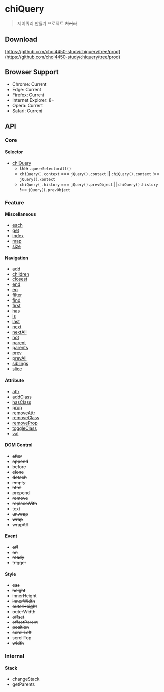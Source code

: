 # chiQuery

> 제이쿼리 만들기 프로젝트 <del>치커리</del>

## Download

[https://github.com/choi4450-study/chiquery/tree/prod](https://github.com/choi4450-study/chiquery/tree/prod)

## Browser Support

- Chrome: Current
- Edge: Current
- Firefox: Current
- Internet Explorer: 8+
- Opera: Current
- Safari: Current

## API

### Core

#### Selector

- [chiQuery](https://api.jquery.com/jQuery/)
  - Use `.querySelectorAll()`
  - `chiQuery().context` === `jQuery().context` || `chiQuery().context` !== `jQuery().context`
  - `chiQuery().history` === `jQuery().prevObject` || `chiQuery().history` !== `jQuery().prevObject`

### Feature

#### Miscellaneous

- [each](https://api.jquery.com/each/)
- [get](https://api.jquery.com/get/)
- [index](https://api.jquery.com/index/)
- [map](https://api.jquery.com/map/)
- [size](https://api.jquery.com/size/)

#### Navigation

- [add](https://api.jquery.com/add/)
- [children](https://api.jquery.com/children/)
- [closest](https://api.jquery.com/closest/)
- [end](https://api.jquery.com/end/)
- [eq](https://api.jquery.com/eq/)
- [filter](https://api.jquery.com/filter/)
- [find](https://api.jquery.com/find/)
- [first](https://api.jquery.com/first/)
- [has](https://api.jquery.com/has/)
- [is](https://api.jquery.com/is/)
- [last](https://api.jquery.com/last/)
- [next](https://api.jquery.com/next/)
- [nextAll](https://api.jquery.com/nextAll/)
- [not](https://api.jquery.com/not/)
- [parent](https://api.jquery.com/parent/)
- [parents](https://api.jquery.com/parents/)
- [prev](https://api.jquery.com/prev/)
- [prevAll](https://api.jquery.com/prevAll/)
- [siblings](https://api.jquery.com/siblings/)
- [slice](https://api.jquery.com/slice/)

#### Attribute

- [attr](https://api.jquery.com/attr/)
- [addClass](https://api.jquery.com/addClass/)
- [hasClass](https://api.jquery.com/hasClass/)
- [prop](https://api.jquery.com/prop/)
- [removeAttr](https://api.jquery.com/removeAttr/)
- [removeClass](https://api.jquery.com/removeClass/)
- [removeProp](https://api.jquery.com/removeProp/)
- [toggleClass](https://api.jquery.com/toggleClass/)
- [val](https://api.jquery.com/val/)

#### DOM Control

- <del>after</del>
- <del>append</del>
- <del>before</del>
- <del>clone</del>
- <del>detach</del>
- <del>empty</del>
- <del>html</del>
- <del>prepend</del>
- <del>remove</del>
- <del>replaceWith</del>
- <del>text</del>
- <del>unwrap</del>
- <del>wrap</del>
- <del>wrapAll</del>

#### Event

- <del>off</del>
- <del>on</del>
- <del>ready</del>
- <del>trigger</del>

#### Style

- <del>css</del>
- <del>height</del>
- <del>innerHeight</del>
- <del>innerWidth</del>
- <del>outerHeight</del>
- <del>outerWidth</del>
- <del>offset</del>
- <del>offsetParent</del>
- <del>position</del>
- <del>scrollLeft</del>
- <del>scrollTop</del>
- <del>width</del>

### Internal

#### Stack

- changeStack
- getParents
